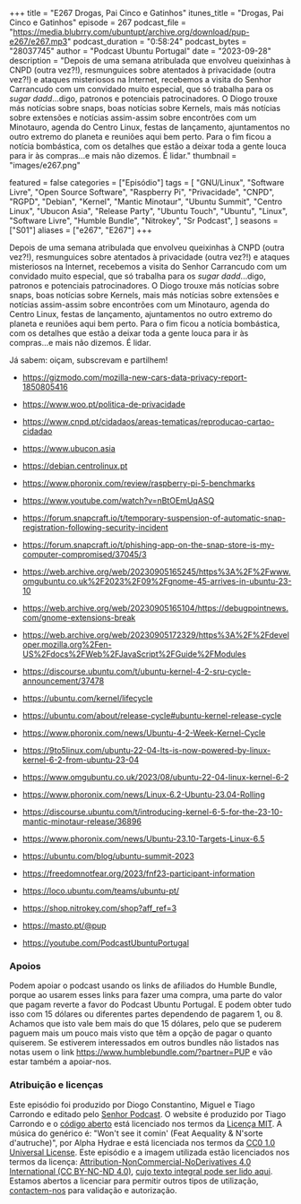 +++
title = "E267 Drogas, Pai Cinco e Gatinhos"
itunes_title = "Drogas, Pai Cinco e Gatinhos"
episode = 267
podcast_file = "https://media.blubrry.com/ubuntupt/archive.org/download/pup-e267/e267.mp3"
podcast_duration = "0:58:24"
podcast_bytes = "28037745"
author = "Podcast Ubuntu Portugal"
date = "2023-09-28"
description = "Depois de uma semana atribulada que envolveu queixinhas à CNPD (outra vez?!), resmunguices sobre atentados à privacidade (outra vez?!) e ataques misteriosos na Internet, recebemos a visita do Senhor Carrancudo com um convidado muito especial, que só trabalha para os *sugar dadd*...digo, patronos e potenciais patrocinadores. O Diogo trouxe más notícias sobre snaps, boas notícias sobre Kernels, mais más notícias sobre extensões e notícias assim-assim sobre encontrões com um Minotauro, agenda do Centro Linux, festas de lançamento, ajuntamentos no outro extremo do planeta e reuniões aqui bem perto. Para o fim ficou a notícia bombástica, com os detalhes que estão a deixar toda a gente louca para ir às compras...e mais não dizemos. É lidar."
thumbnail = "images/e267.png"

featured = false
categories = ["Episódio"]
tags = [
  "GNU/Linux",
  "Software Livre",
  "Open Source Software",
  "Raspberry Pi",
  "Privacidade",
  "CNPD",
  "RGPD",
  "Debian",
  "Kernel",
  "Mantic Minotaur",
  "Ubuntu Summit",
  "Centro Linux",
  "Ubucon Asia",
  "Release Party",
  "Ubuntu Touch",
  "Ubuntu",
  "Linux",
  "Software Livre",
  "Humble Bundle",
  "Nitrokey",
  "Sr Podcast",
]
seasons = ["S01"]
aliases = ["e267", "E267"]
+++

Depois de uma semana atribulada que envolveu queixinhas à CNPD (outra vez?!), resmunguices sobre atentados à privacidade (outra vez?!) e ataques misteriosos na Internet, recebemos a visita do Senhor Carrancudo com um convidado muito especial, que só trabalha para os *sugar dadd*...digo, patronos e potenciais patrocinadores. O Diogo trouxe más notícias sobre snaps, boas notícias sobre Kernels, mais más notícias sobre extensões e notícias assim-assim sobre encontrões com um Minotauro, agenda do Centro Linux, festas de lançamento, ajuntamentos no outro extremo do planeta e reuniões aqui bem perto. Para o fim ficou a notícia bombástica, com os detalhes que estão a deixar toda a gente louca para ir às compras...e mais não dizemos. É lidar.

Já sabem: oiçam, subscrevam e partilhem!

* https://gizmodo.com/mozilla-new-cars-data-privacy-report-1850805416
* https://www.woo.pt/politica-de-privacidade
* https://www.cnpd.pt/cidadaos/areas-tematicas/reproducao-cartao-cidadao
* https://www.ubucon.asia
* https://debian.centrolinux.pt
* https://www.phoronix.com/review/raspberry-pi-5-benchmarks
* https://www.youtube.com/watch?v=nBtOEmUqASQ
* https://forum.snapcraft.io/t/temporary-suspension-of-automatic-snap-registration-following-security-incident
* https://forum.snapcraft.io/t/phishing-app-on-the-snap-store-is-my-computer-compromised/37045/3
* https://web.archive.org/web/20230905165245/https%3A%2F%2Fwww.omgubuntu.co.uk%2F2023%2F09%2Fgnome-45-arrives-in-ubuntu-23-10
* https://web.archive.org/web/20230905165104/https://debugpointnews.com/gnome-extensions-break
* https://web.archive.org/web/20230905172329/https%3A%2F%2Fdeveloper.mozilla.org%2Fen-US%2Fdocs%2FWeb%2FJavaScript%2FGuide%2FModules
* https://discourse.ubuntu.com/t/ubuntu-kernel-4-2-sru-cycle-announcement/37478
* https://ubuntu.com/kernel/lifecycle
* https://ubuntu.com/about/release-cycle#ubuntu-kernel-release-cycle
* https://www.phoronix.com/news/Ubuntu-4-2-Week-Kernel-Cycle
* https://9to5linux.com/ubuntu-22-04-lts-is-now-powered-by-linux-kernel-6-2-from-ubuntu-23-04
* https://www.omgubuntu.co.uk/2023/08/ubuntu-22-04-linux-kernel-6-2
* https://www.phoronix.com/news/Linux-6.2-Ubuntu-23.04-Rolling
* https://discourse.ubuntu.com/t/introducing-kernel-6-5-for-the-23-10-mantic-minotaur-release/36896
* https://www.phoronix.com/news/Ubuntu-23.10-Targets-Linux-6.5
* https://ubuntu.com/blog/ubuntu-summit-2023
* https://freedomnotfear.org/2023/fnf23-participant-information

* https://loco.ubuntu.com/teams/ubuntu-pt/
* https://shop.nitrokey.com/shop?aff_ref=3
* https://masto.pt/@pup
* https://youtube.com/PodcastUbuntuPortugal


### Apoios
Podem apoiar o podcast usando os links de afiliados do Humble Bundle, porque ao usarem esses links para fazer uma compra, uma parte do valor que pagam reverte a favor do Podcast Ubuntu Portugal.
E podem obter tudo isso com 15 dólares ou diferentes partes dependendo de pagarem 1, ou 8.
Achamos que isto vale bem mais do que 15 dólares, pelo que se puderem paguem mais um pouco mais visto que têm a opção de pagar o quanto quiserem.
Se estiverem interessados em outros bundles não listados nas notas usem o link https://www.humblebundle.com/?partner=PUP e vão estar também a apoiar-nos.

### Atribuição e licenças
Este episódio foi produzido por Diogo Constantino, Miguel e Tiago Carrondo e editado pelo [Senhor Podcast](https://senhorpodcast.pt/).
O website é produzido por Tiago Carrondo e o [código aberto](https://gitlab.com/podcastubuntuportugal/website) está licenciado nos termos da [Licença MIT](https://gitlab.com/podcastubuntuportugal/website/main/LICENSE).
A música do genérico é: "Won't see it comin' (Feat Aequality & N'sorte d'autruche)", por Alpha Hydrae e está licenciada nos termos da [CC0 1.0 Universal License](https://creativecommons.org/publicdomain/zero/1.0/).
Este episódio e a imagem utilizada estão licenciados nos termos da licença: [Attribution-NonCommercial-NoDerivatives 4.0 International (CC BY-NC-ND 4.0)](https://creativecommons.org/licenses/by-nc-nd/4.0/), [cujo texto integral pode ser lido aqui](https://creativecommons.org/licenses/by-nc-nd/4.0/legalcode). Estamos abertos a licenciar para permitir outros tipos de utilização, [contactem-nos](https://podcastubuntuportugal.org/contactos) para validação e autorização.

